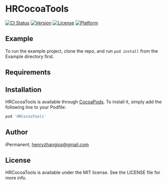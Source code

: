 # HRCocoaTools

[![CI Status](http://img.shields.io/travis/zhangheng1/HRCocoaTools.svg?style=flat)](https://travis-ci.org/zhangheng1/HRCocoaTools)
[![Version](https://img.shields.io/cocoapods/v/HRCocoaTools.svg?style=flat)](http://cocoapods.org/pods/HRCocoaTools)
[![License](https://img.shields.io/cocoapods/l/HRCocoaTools.svg?style=flat)](http://cocoapods.org/pods/HRCocoaTools)
[![Platform](https://img.shields.io/cocoapods/p/HRCocoaTools.svg?style=flat)](http://cocoapods.org/pods/HRCocoaTools)

## Example

To run the example project, clone the repo, and run `pod install` from the Example directory first.

## Requirements

## Installation

HRCocoaTools is available through [CocoaPods](http://cocoapods.org). To install
it, simply add the following line to your Podfile:

```ruby
pod 'HRCocoaTools'
```

## Author

iPermanent, henryzhangios@gmail.com

## License

HRCocoaTools is available under the MIT license. See the LICENSE file for more info.
